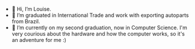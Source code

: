 - 👋 Hi, I’m Louise.
- 👀 I’m graduated in International Trade and work with exporting autoparts from Brazil.
- 🌱 I’m currently on my second graduation, now in Computer Science. I'm very courious about the hardware and how the computer works, so it's an adventure for me :)

<!---
louisebarros95/louisebarros95 is a ✨ special ✨ repository because its `README.md` (this file) appears on your GitHub profile.
You can click the Preview link to take a look at your changes.
--->
